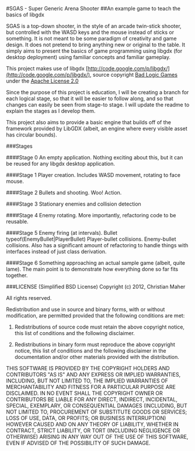 #SGAS - Super Generic Arena Shooter
##An example game to teach the basics of libgdx

SGAS is a top-down shooter, in the style of an arcade twin-stick shooter, but controlled with the WASD keys and the mouse instead of sticks or something.  It is not meant to be some paradigm of creativity and game design. It does not pretend to bring anything new or original to the table.  It simply aims to present the basics of game programming using libgdx (for desktop deployment) using familiar concepts and familiar gameplay.

This project makes use of libgdx [http://code.google.com/p/libgdx/](http://code.google.com/p/libgdx/), source copyright [Bad Logic Games](http://www.badlogicgames.com/wordpress/) under the [Apache License 2.0](http://www.apache.org/licenses/LICENSE-2.0.html) 

Since the purpose of this project is education, I will be creating a branch for each logical stage, so that it will be easier to follow along, and so that changes can easily be seen from stage-to stage.  I will update the readme to explain the stages as I develop them.

This project also aims to provide a basic engine that builds off of the framework provided by LibGDX (albeit, an engine where every visible asset has circular bounds).


###Stages

####Stage 0
An empty application.  Nothing exciting about this, but it can be reused for any libgdx desktop application.

####Stage 1
Player creation.  Includes WASD movement, rotating to face mouse.

####Stage 2
Bullets and shooting.  Woo! Action.

####Stage 3
Stationary enemies and collision detection

####Stage 4
Enemy rotating.  More importantly, refactoring code to be reusable.

####Stage 5
Enemy firing (at intervals).  Bullet typeof(EnemyBullet|PlayerBullet) Player-bullet collisions. Enemy-bullet collisions.  Also has a significant amount of refactoring to handle things with interfaces instead of just class derivation.

####Stage 6
Something approaching an actual sample game (albeit, quite lame).  The main point is to demonstrate how everything done so far fits together.


###LICENSE  (Simplified BSD License)
Copyright (c) 2012, Christian Maher

All rights reserved.

Redistribution and use in source and binary forms, with or without
modification, are permitted provided that the following conditions are met: 

1. Redistributions of source code must retain the above copyright notice, this
   list of conditions and the following disclaimer. 

2. Redistributions in binary form must reproduce the above copyright notice,
   this list of conditions and the following disclaimer in the documentation
   and/or other materials provided with the distribution. 

THIS SOFTWARE IS PROVIDED BY THE COPYRIGHT HOLDERS AND CONTRIBUTORS "AS IS" AND
ANY EXPRESS OR IMPLIED WARRANTIES, INCLUDING, BUT NOT LIMITED TO, THE IMPLIED
WARRANTIES OF MERCHANTABILITY AND FITNESS FOR A PARTICULAR PURPOSE ARE
DISCLAIMED. IN NO EVENT SHALL THE COPYRIGHT OWNER OR CONTRIBUTORS BE LIABLE FOR
ANY DIRECT, INDIRECT, INCIDENTAL, SPECIAL, EXEMPLARY, OR CONSEQUENTIAL DAMAGES
(INCLUDING, BUT NOT LIMITED TO, PROCUREMENT OF SUBSTITUTE GOODS OR SERVICES;
LOSS OF USE, DATA, OR PROFITS; OR BUSINESS INTERRUPTION) HOWEVER CAUSED AND
ON ANY THEORY OF LIABILITY, WHETHER IN CONTRACT, STRICT LIABILITY, OR TORT
(INCLUDING NEGLIGENCE OR OTHERWISE) ARISING IN ANY WAY OUT OF THE USE OF THIS
SOFTWARE, EVEN IF ADVISED OF THE POSSIBILITY OF SUCH DAMAGE.